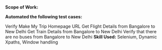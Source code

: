**Scope of Work:**
 

**Automated the following test cases:**

Verify Make My Trip Homepage URL
Get Flight Details from Bangalore to New Delhi
Get Train Details from Bangalore to New Delhi
Verify that there are no buses from Bangalore to New Delhi
**Skill Used:**
Selenium, Dynamic Xpaths, Window handling

